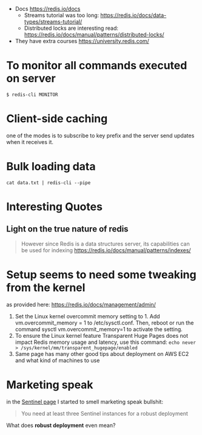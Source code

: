 * Docs https://redis.io/docs
  * Streams tutorial was too long: https://redis.io/docs/data-types/streams-tutorial/
  * Distributed locks are interesting read: https://redis.io/docs/manual/patterns/distributed-locks/
* They have extra courses https://university.redis.com/

# To monitor all commands executed on server

```shell
$ redis-cli MONITOR
```

# Client-side caching

one of the modes is to subscribe to key prefix and the server send updates when it receives it.

# Bulk loading data 

```shell
cat data.txt | redis-cli --pipe
```

# Interesting Quotes

## Light on the true nature of redis

> However since Redis is a data structures server, its capabilities can be used for indexing
> https://redis.io/docs/manual/patterns/indexes/

# Setup seems to need some tweaking from the kernel

as provided here: https://redis.io/docs/management/admin/

1. Set the Linux kernel overcommit memory setting to 1. Add vm.overcommit_memory = 1 to /etc/sysctl.conf. Then, reboot or run the command sysctl vm.overcommit_memory=1 to activate the setting.
2. To ensure the Linux kernel feature Transparent Huge Pages does not impact Redis memory usage and latency, use this command: `echo never > /sys/kernel/mm/transparent_hugepage/enabled`
3. Same page has many other good tips about deployment on AWS EC2 and what kind of machines to use


# Marketing speak

in the [Sentinel page](https://redis.io/docs/management/sentinel/) I started to smell marketing speak bullshit: 

> You need at least three Sentinel instances for a robust deployment

What does **robust deployment** even mean? 
